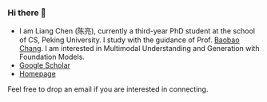 ### Hi there 👋

- I am Liang Chen (陈亮), currently a third-year PhD student at the school of CS, Peking University. I study with the guidance of Prof. [Baobao Chang](https://scholar.google.com/citations?user=LaKNyhQAAAAJ&hl=en). I am interested in Multimodal Understanding and Generation with Foundation Models.
- [Google Scholar](https://scholar.google.com/citations?user=lMKPaTYAAAAJ&hl=en)
- [Homepage](https://chenllliang.github.io/about/?version=23422)


Feel free to drop an email if you are interested in connecting.
